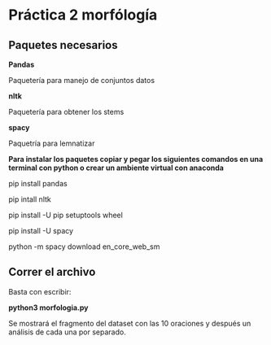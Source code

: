 
# Práctica 2 morfólogía

## Paquetes necesarios


**Pandas**

Paquetería para manejo de conjuntos datos

**nltk** 

Paquetería para obtener los stems

**spacy** 

Paquetría para lemnatizar


**Para instalar los paquetes copiar y pegar los siguientes comandos en una terminal con python o crear un ambiente virtual con anaconda**


pip install pandas

pip intall nltk

pip install -U pip setuptools wheel

pip install -U spacy

python -m spacy download en_core_web_sm


## Correr el archivo

Basta con escribir:

 **python3 morfologia.py**


Se mostrará el fragmento del dataset con las 10 oraciones y después un análisis de cada una por separado.